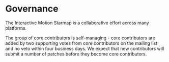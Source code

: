 # Governance

The Interactive Motion Starmap is a collaborative effort across many platforms.

The group of core contributors is self-managing - core contributors are added by two supporting votes from core contributors on the mailing list and no veto within four business days. We expect that new contributors will submit a number of patches before they become core contributors.
